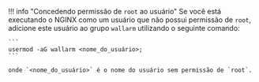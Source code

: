 !!! info "Concedendo permissão de `root` ao usuário"
    Se você está executando o NGINX como um usuário que não possui permissão de `root`, adicione este usuário ao grupo `wallarm` utilizando o seguinte comando:
    
    ```
    usermod -aG wallarm <nome_do_usuário>;
    ```
    
    onde `<nome_do_usuário>` é o nome do usuário sem permissão de `root`.